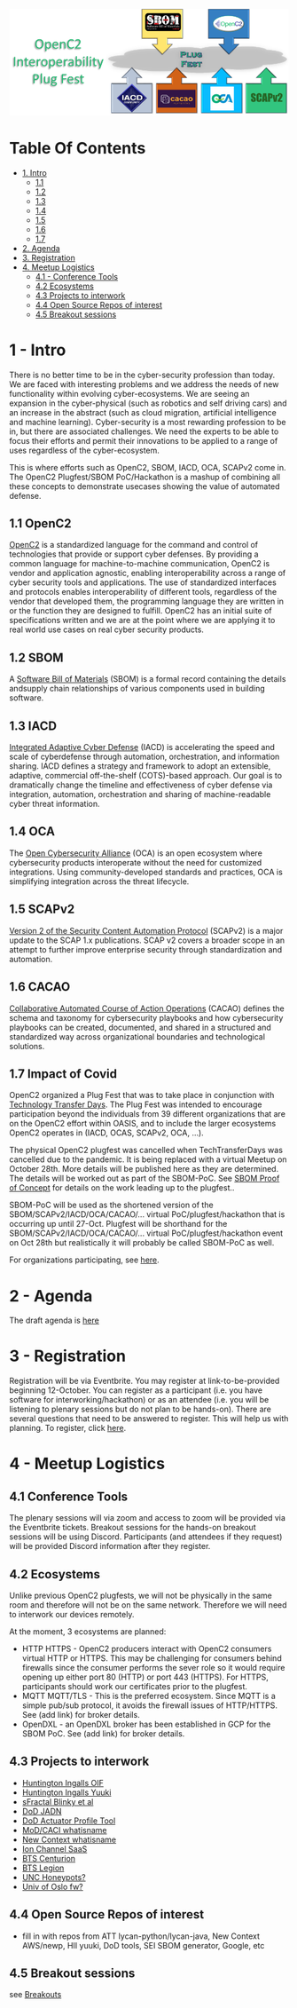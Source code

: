 ![Plugfest](./Plugfest.png)

# Table Of Contents
- [1. Intro](#1---intro)
   * [1.1](#11-openc2)
   * [1.2](#12-sbom)
   * [1.3](#13-iacd)
   * [1.4](#14-oca)
   * [1.5](#15-scapv2)
   * [1.6](#16-cacao)
   * [1.7](#17-impact-of-covid)
- [2. Agenda](#2-agenda)
- [3. Registration](#3---registration)
- [4. Meetup Logistics](#4---meetup-logistics)
   * [4.1 - Conference Tools](#41-conference-tools)
   * [4.2 Ecosystems ](#42-ecosystems)
   * [4.3 Projects to interwork ](#43-projects-to-interwork)
   * [4.4 Open Source Repos of interest](#44-open-source-repos-of-interest)
   * [4.5 Breakout sessions ](#45-breakout-sessions)

# 1 - Intro

There is no better time
to be in the cyber-security profession than today.
We are faced with interesting problems
and we address the needs of new functionality
within evolving cyber-ecosystems.
We are seeing an expansion in the
cyber-physical (such as robotics and self driving cars)
and an increase in the abstract (such as cloud migration,
artificial intelligence and machine learning).
Cyber-security is a most rewarding profession to be in,
but there are associated challenges.
We need the experts to be able
to focus their efforts and permit their innovations
to be applied to a range of uses regardless of the cyber-ecosystem.

This is where efforts such as
OpenC2, SBOM, IACD, OCA, SCAPv2 come in.
The OpenC2 Plugfest/SBOM PoC/Hackathon
is a mashup of combining all these concepts
to demonstrate usecases showing the value of automated defense.

## 1.1 OpenC2
[OpenC2](https://openc2.org/) is a standardized language
for the command and control of technologies
that provide or support cyber defenses.
By providing a common language for
machine-to-machine communication,
OpenC2 is vendor and application agnostic,
enabling interoperability across a range of cyber security tools
and applications.
The use of standardized interfaces and protocols enables
interoperability of different tools,
regardless of the vendor that developed them,
the programming language they are written in
or the function they are designed to fulfill.
OpenC2 has an initial suite of specifications written
and we are at the point where we are applying it to
real world use cases on real cyber security products.

## 1.2 SBOM
A [Software Bill of Materials](https://www.ntia.doc.gov/SBOM) (SBOM) is a formal record containing the details andsupply chain relationships of various components used in building software.

## 1.3 IACD
[Integrated Adaptive Cyber Defense](https://www.iacdautomate.org/) (IACD) is accelerating the speed and scale of cyberdefense through automation, orchestration, and information sharing. IACD defines a strategy and framework to adopt an extensible, adaptive, commercial off-the-shelf (COTS)-based approach. Our goal is to dramatically change the timeline and effectiveness of cyber defense via integration, automation, orchestration and sharing of machine-readable cyber threat information.

## 1.4 OCA
The [Open Cybersecurity Alliance](https://opencybersecurityalliance.org/)
(OCA) is an open ecosystem
where cybersecurity products interoperate
without the need for customized integrations.
Using community-developed standards and practices,
OCA is simplifying integration across the threat lifecycle.

## 1.5 SCAPv2
[Version 2 of the Security Content Automation Protocol](https://csrc.nist.gov/projects/security-content-automation-protocol-v2)
(SCAPv2) is a major update to the SCAP 1.x publications.
SCAP v2 covers a broader scope in an attempt
to further improve enterprise security through
standardization and automation.

## 1.6 CACAO
[Collaborative Automated Course of Action Operations](https://www.oasis-open.org/committees/tc_home.php?wg_abbrev=cacao)
(CACAO) defines the schema and taxonomy for cybersecurity
playbooks and how cybersecurity playbooks can be created,
documented, and shared in a structured and standardized way
across organizational boundaries and technological solutions.

## 1.7 Impact of Covid
OpenC2 organized a Plug Fest that was to take place
in conjunction with
[Technology Transfer Days](https://techtransferdays.org/).
The Plug Fest was intended to encourage participation
beyond the individuals from 39 different organizations
that are on the OpenC2 effort within OASIS,
and to include the larger ecosystems
OpenC2 operates in (IACD, OCAS, SCAPv2, OCA, …).

The physical OpenC2 plugfest was cancelled
when TechTransferDays
was cancelled due to the pandemic.
It is being replaced with a virtual Meetup on October 28th.
More details will be published here as they are determined.
The details will be worked out as part of the SBOM-PoC.
See [SBOM Proof of Concept](../SBOM-PoC/)
for details on the work leading up to the plugfest..

SBOM-PoC will be used as the shortened version of the
SBOM/SCAPv2/IACD/OCA/CACAO/...
virtual PoC/plugfest/hackathon
that is occurring up until 27-Oct.
Plugfest will be shorthand for the
SBOM/SCAPv2/IACD/OCA/CACAO/...
virtual PoC/plugfest/hackathon
event on Oct 28th
but realistically it will probably be called SBOM-PoC as well.

For organizations participating, see [here](../SBOM-Poc/README.md##2---organizations-participating).

# 2 - Agenda
The draft agenda is [here](./poc_agenda.md)

# 3 - Registration
Registration will be via Eventbrite.
You may register at link-to-be-provided beginning 12-October.
You can register as a participant
(i.e. you have software for interworking/hackathon)
or as an attendee
(i.e. you will be listening to plenary sessions but
do not plan to be hands-on).
There are several questions that need to be answered to register.
This will help us with planning.
To register, click [here](https://www.eventbrite.com/e/sbom-poc-openc2-plugfest-hackathon-tickets-124335150783).


# 4 - Meetup Logistics
## 4.1 Conference Tools
The plenary sessions will via zoom and
access to zoom will be provided via the Eventbrite tickets.
Breakout sessions for the hands-on breakout sessions
will be using Discord.
Participants (and attendees if they request) will be provided
Discord information after they register.

## 4.2 Ecosystems
Unlike previous OpenC2 plugfests,
we will not be physically in the same room
and therefore will not be on the same network.
Therefore we will need to interwork our devices remotely.

At the moment, 3 ecosystems are planned:
- HTTP HTTPS - OpenC2 producers interact with OpenC2 consumers virtual HTTP or HTTPS.
This may be challenging for consumers behind firewalls
since the consumer performs the sever role
so it would require opening up either port 80 (HTTP) or port 443 (HTTPS).
For HTTPS, participants should work our certificates
prior to the plugfest.
- MQTT MQTT/TLS - This is the preferred ecosystem.
Since MQTT is a simple pub/sub protocol,
it avoids the firewall issues of HTTP/HTTPS.
See (add link) for broker details.
- OpenDXL - an OpenDXL broker has been established in GCP for the SBOM PoC.
See (add link) for broker details.

## 4.3 Projects to interwork
- [Huntington Ingalls OIF](needtoaddlink)
- [Huntington Ingalls Yuuki](needtoaddlink)
- [sFractal Blinky et al](needtoaddlink)
- [DoD JADN](needtoaddlink)
- [DoD Actuator Profile Tool](needtoaddlink)
- [MoD/CACI  whatisname](needtoaddlink)
- [New Context whatisname](needtoaddlink)
- [Ion Channel SaaS](needtoaddlink)
- [BTS Centurion](needtoaddlink)
- [BTS Legion](needtoaddlink)
- [UNC Honeypots?](needtoaddlink)
- [Univ of Oslo fw?](needtoaddlink)

## 4.4 Open Source Repos of interest
- fill in with repos from ATT lycan-python/lycan-java, New Context AWS/newp, HII yuuki, DoD tools, SEI SBOM generator, Google, etc

## 4.5 Breakout sessions
see [Breakouts](./breakouts.md)
